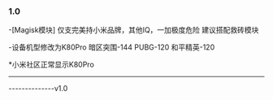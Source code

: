 ### 1.0
-[Magisk模块]
仅支完美持小米品牌，其他IQ，一加极度危险
建议搭配救砖模块

-设备机型修改为K80Pro
暗区突围-144
PUBG-120
和平精英-120

*小米社区正常显示K80Pro
_____________________
--------------v1.0